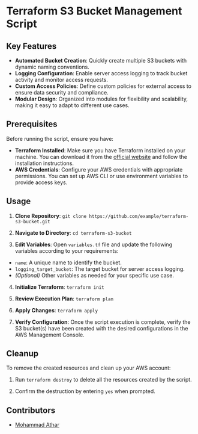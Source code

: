 # Terraform S3 Bucket Management Script

## Key Features

- **Automated Bucket Creation**: Quickly create multiple S3 buckets with dynamic naming conventions.
- **Logging Configuration**: Enable server access logging to track bucket activity and monitor access requests.
- **Custom Access Policies**: Define custom policies for external access to ensure data security and compliance.
- **Modular Design**: Organized into modules for flexibility and scalability, making it easy to adapt to different use cases.

## Prerequisites

Before running the script, ensure you have:

- **Terraform Installed**: Make sure you have Terraform installed on your machine. You can download it from the [official website](https://www.terraform.io/downloads.html) and follow the installation instructions.
- **AWS Credentials**: Configure your AWS credentials with appropriate permissions. You can set up AWS CLI or use environment variables to provide access keys.

## Usage

1. **Clone Repository**: 
``` git clone https://github.com/example/terraform-s3-bucket.git ```

2. **Navigate to Directory**:
```cd terraform-s3-bucket```

3. **Edit Variables**: 
Open `variables.tf` file and update the following variables according to your requirements:
- `name`: A unique name to identify the bucket.
- `logging_target_bucket`: The target bucket for server access logging.
- *(Optional)* Other variables as needed for your specific use case.

4. **Initialize Terraform**: 
``` terraform init ```

5. **Review Execution Plan**: 
``` terraform plan ```

6. **Apply Changes**: 
``` terraform apply ```

7. **Verify Configuration**: 
Once the script execution is complete, verify the S3 bucket(s) have been created with the desired configurations in the AWS Management Console.

## Cleanup

To remove the created resources and clean up your AWS account:

1. Run `terraform destroy` to delete all the resources created by the script.

2. Confirm the destruction by entering `yes` when prompted.

## Contributors

- [Mohammad Athar](https://github.com/atharshah1)

